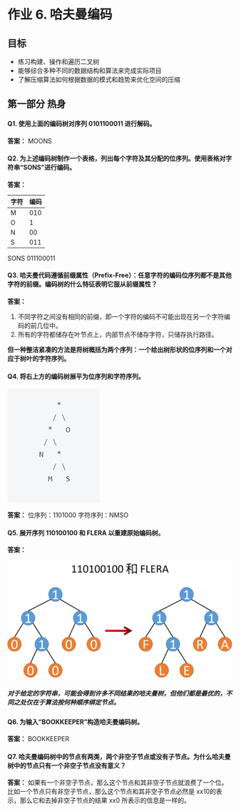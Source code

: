 # 作业 6. 哈夫曼编码

## 目标
- 练习构建、操作和遍历二叉树
- 能够综合多种不同的数据结构和算法来完成实际项目
- 了解压缩算法如何根据数据的模式和趋势来优化空间的压缩


## 第一部分 热身

#### Q1. 使用上面的编码树对序列 0101100011 进行解码。

**答案：** MOONS


#### Q2. 为上述编码树制作一个表格，列出每个字符及其分配的位序列。使用表格对字符串“SONS”进行编码。

**答案：**

| 字符    | 编码 |
| ----------- | ----------- |
| M      | 010       |
| O   | 1        |
| N   | 00        |
| S   | 011        |


SONS    011100011


#### Q3. 哈夫曼代码遵循前缀属性（Prefix-Free）：任意字符的编码位序列都不是其他字符的前缀。编码树的什么特征表明它服从前缀属性？

**答案：** 

1. 不同字符之间没有相同的前缀，即一个字符的编码不可能出现在另一个字符编码的前几位中。
2. 所有的字符都储存在叶节点上，内部节点不储存字符，只储存执行路径。


**但一种整洁紧凑的方法是将树概括为两个序列：一个给出树形状的位序列和一个对应于树叶的字符序列。**

#### Q4. 将右上方的编码树展平为位序列和字符序列。

![](figs/question4RightFig.png)

**答案：**
位序列：1101000
字符序列：NMSO


#### Q5. 展开序列 110100100 和 FLERA 以重建原始编码树。

**答案：**

![](figs/question5.png)


##### 对于给定的字符串，可能会得到许多不同结果的哈夫曼树，但他们都是最优的，不同之处仅在于算法按何种顺序绑定节点。

#### Q6. 为输入“BOOKKEEPER”构造哈夫曼编码树。

**答案：**
BOOKKEEPER


#### Q7. 哈夫曼编码树中的节点有两类，两个非空子节点或没有子节点。为什么哈夫曼树中的节点只有一个非空子节点没有意义？

**答案：** 如果有一个非空子节点，那么这个节点和其非空子节点就浪费了一个位。比如一个节点只有非空子节点，那么这个节点和其非空子节点必然是 xx10的表示，那么它和去掉非空子节点的结果 xx0 所表示的信息是一样的。

<!-- 一旦左边出现了只有一个非空子节点的树，那么这个非空子节点完全可以放到右边，还能减少二叉树的级数。 -->

